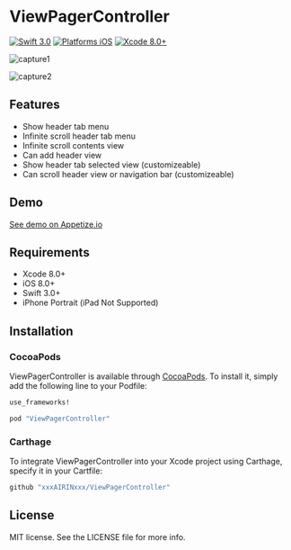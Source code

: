 # ViewPagerController

[![Swift 3.0](https://img.shields.io/badge/Swift-3.0-orange.svg?style=flat)](https://developer.apple.com/swift/)
[![Platforms iOS](https://img.shields.io/badge/Platforms-iOS-lightgray.svg?style=flat)](https://developer.apple.com/swift/)
[![Xcode 8.0+](https://img.shields.io/badge/Xcode-8.0+-blue.svg?style=flat)](https://developer.apple.com/swift/)

![capture1](capture1.gif "capture1")

![capture2](capture2.gif "capture2")

## Features

- Show header tab menu
- Infinite scroll header tab menu
- Infinite scroll contents view
- Can add header view
- Show header tab selected view (customizeable)
- Can scroll header view or navigation bar (customizeable)

## Demo

[See demo on Appetize.io](https://appetize.io/app/gbtduh7bghgt397t0e8hedd9wm?device=iphone5s&scale=75&orientation=portrait&osVersion=9.2)

## Requirements

* Xcode 8.0+
* iOS 8.0+
* Swift 3.0+
* iPhone Portrait (iPad Not Supported)

## Installation

### CocoaPods

ViewPagerController is available through [CocoaPods](http://cocoapods.org). To install
it, simply add the following line to your Podfile:

```ruby
use_frameworks!

pod "ViewPagerController"
```

### Carthage

To integrate ViewPagerController into your Xcode project using Carthage, specify it in your Cartfile:

```ruby
github "xxxAIRINxxx/ViewPagerController"
```

## License

MIT license. See the LICENSE file for more info.
